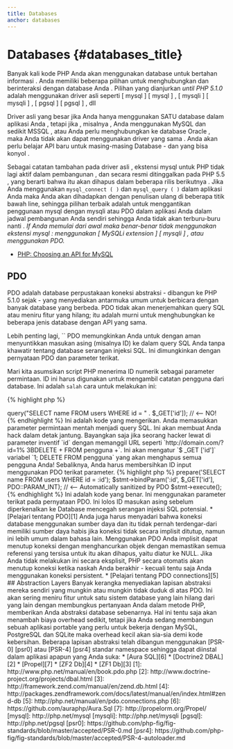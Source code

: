 ```yaml
---
title: Databases
anchor: databases
---
```


# Databases {#databases_title}

Banyak kali kode PHP Anda akan menggunakan database untuk bertahan informasi . Anda memiliki beberapa pilihan untuk menghubungkan dan berinteraksi
dengan database Anda . Pilihan yang dianjurkan _until PHP 5.1.0_ adalah menggunakan driver asli seperti [ mysql ] [ mysql ] , [ mysqli ] [ mysqli ] , [ pgsql ] [ pgsql ] , dll

Driver asli yang besar jika Anda hanya menggunakan SATU database dalam aplikasi Anda , tetapi jika , misalnya , Anda menggunakan MySQL dan sedikit MSSQL ,
atau Anda perlu menghubungkan ke database Oracle , maka Anda tidak akan dapat menggunakan driver yang sama . Anda akan perlu belajar API baru untuk masing-masing
Database - dan yang bisa konyol .

Sebagai catatan tambahan pada driver asli , ekstensi mysql untuk PHP tidak lagi aktif dalam pembangunan , dan secara resmi ditinggalkan pada PHP 5.5 , yang berarti bahwa itu akan dihapus dalam beberapa rilis berikutnya . Jika Anda menggunakan ` mysql_connect ( ) ` dan ` mysql_query ( ) ` dalam aplikasi Anda maka Anda akan dihadapkan dengan penulisan ulang di beberapa titik bawah
line, sehingga pilihan terbaik adalah untuk menggantikan penggunaan mysql dengan mysqli atau PDO dalam aplikasi Anda dalam jadwal pembangunan Anda sendiri sehingga Anda tidak akan
terburu-buru nanti . _If Anda memulai dari awal maka benar-benar tidak menggunakan ekstensi mysql : menggunakan [ MySQLi extension ] [ mysqli ] , atau menggunakan PDO._

* [PHP: Choosing an API for MySQL](http://php.net/manual/en/mysqlinfo.api.choosing.php)

## PDO

PDO adalah database perpustakaan koneksi abstraksi - dibangun ke PHP 5.1.0 sejak - yang menyediakan antarmuka umum untuk berbicara dengan
banyak database yang berbeda. PDO tidak akan menerjemahkan query SQL atau meniru fitur yang hilang; itu adalah murni untuk menghubungkan ke beberapa jenis
database dengan API yang sama.

Lebih penting lagi, `` PDO memungkinkan Anda untuk dengan aman menyuntikkan masukan asing (misalnya ID) ke dalam query SQL Anda tanpa khawatir tentang database serangan injeksi SQL.
Ini dimungkinkan dengan pernyataan PDO dan parameter terikat.

Mari kita asumsikan script PHP menerima ID numerik sebagai parameter permintaan. ID ini harus digunakan untuk mengambil catatan pengguna dari database. Ini adalah `salah`
cara untuk melakukan ini:

{% highlight php %}
<?php
$pdo = new PDO('sqlite:users.db');
$pdo->query("SELECT name FROM users WHERE id = " . $_GET['id']); // <-- NO!
{% endhighlight %}

Ini adalah kode yang mengerikan. Anda memasukkan parameter permintaan mentah menjadi query SQL. Ini akan membuat Anda hack dalam
detak jantung. Bayangkan saja jika seorang hacker lewat di parameter inventif `id` dengan memanggil URL seperti
`http://domain.com/?id=1% 3BDELETE + FROM pengguna +`. Ini akan mengatur `$ _GET ['id']` variabel `1; DELETE FROM pengguna`
yang akan menghapus semua pengguna Anda! Sebaliknya, Anda harus membersihkan ID input menggunakan PDO terikat parameter.

{% highlight php %}
<?php
$pdo = new PDO('sqlite:users.db');
$stmt = $pdo->prepare('SELECT name FROM users WHERE id = :id');
$stmt->bindParam(':id', $_GET['id'], PDO::PARAM_INT); // <-- Automatically sanitized by PDO
$stmt->execute();
{% endhighlight %}

Ini adalah kode yang benar. Ini menggunakan parameter terikat pada pernyataan PDO. Ini lolos ID masukan asing sebelum diperkenalkan ke
Database mencegah serangan injeksi SQL potensial.

* [Pelajari tentang PDO][1]

Anda juga harus menyadari bahwa koneksi database menggunakan sumber daya dan itu tidak pernah terdengar-dari memiliki sumber daya
habis jika koneksi tidak secara implisit ditutup, namun ini lebih umum dalam bahasa lain. Menggunakan PDO Anda
implisit dapat menutup koneksi dengan menghancurkan objek dengan memastikan semua referensi yang tersisa untuk itu akan dihapus,
yaitu diatur ke NULL. Jika Anda tidak melakukan ini secara eksplisit, PHP secara otomatis akan menutup koneksi ketika naskah Anda berakhir -
kecuali tentu saja Anda menggunakan koneksi persistent.

* [Pelajari tentang PDO connections][5]

## Abstraction Layers

Banyak kerangka menyediakan lapisan abstraksi mereka sendiri yang mungkin atau mungkin tidak duduk di atas PDO. Ini akan sering meniru fitur untuk
satu sistem database yang lain hilang dari yang lain dengan membungkus pertanyaan Anda dalam metode PHP, memberikan Anda abstraksi database sebenarnya.
Hal ini tentu saja akan menambah biaya overhead sedikit, tetapi jika Anda sedang membangun sebuah aplikasi portable yang perlu untuk bekerja dengan MySQL, PostgreSQL dan
SQLite maka overhead kecil akan sia-sia demi kode kebersihan.

Beberapa lapisan abstraksi telah dibangun menggunakan [PSR-0] [psr0] atau [PSR-4] [psr4] standar namespace sehingga dapat diinstal dalam aplikasi apapun yang Anda suka:

* [Aura SQL][6]
* [Doctrine2 DBAL][2]
* [Propel][7]
* [ZF2 Db][4]
* [ZF1 Db][3]

[1]: http://www.php.net/manual/en/book.pdo.php
[2]: http://www.doctrine-project.org/projects/dbal.html
[3]: http://framework.zend.com/manual/en/zend.db.html
[4]: http://packages.zendframework.com/docs/latest/manual/en/index.html#zend-db
[5]: http://php.net/manual/en/pdo.connections.php
[6]: https://github.com/auraphp/Aura.Sql
[7]: http://propelorm.org/Propel/

[mysql]: http://php.net/mysql
[mysqli]: http://php.net/mysqli
[pgsql]: http://php.net/pgsql
[psr0]: https://github.com/php-fig/fig-standards/blob/master/accepted/PSR-0.md
[psr4]: https://github.com/php-fig/fig-standards/blob/master/accepted/PSR-4-autoloader.md
